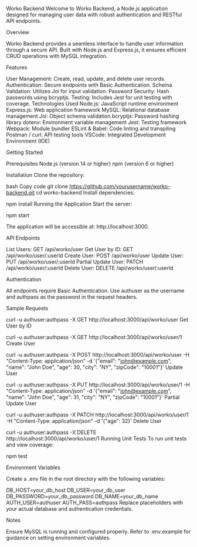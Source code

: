Worko Backend
Welcome to Worko Backend, a Node.js application designed for managing user data with robust authentication and RESTful API endpoints.

Overview

Worko Backend provides a seamless interface to handle user information through a secure API. Built with Node.js and Express.js, it ensures efficient CRUD operations with MySQL integration.

Features

User Management: Create, read, update, and delete user records.
Authentication: Secure endpoints with Basic Authentication.
Schema Validation: Utilizes Joi for input validation.
Password Security: Hash passwords using bcryptjs.
Testing: Includes Jest for unit testing with coverage.
Technologies Used
Node.js: JavaScript runtime environment
Express.js: Web application framework
MySQL: Relational database management
Joi: Object schema validation
bcryptjs: Password hashing library
dotenv: Environment variable management
Jest: Testing framework
Webpack: Module bundler
ESLint & Babel: Code linting and transpiling
Postman / curl: API testing tools
VSCode: Integrated Development Environment (IDE)


Getting Started

Prerequisites
Node.js (version 14 or higher)
npm (version 6 or higher)


Installation
Clone the repository:

bash
Copy code
git clone https://github.com/yourusername/worko-backend.git
cd worko-backend
Install dependencies:

npm install
Running the Application
Start the server:

npm start

The application will be accessible at: http://localhost:3000.

API Endpoints

List Users: GET /api/worko/user
Get User by ID: GET /api/worko/user/:userId
Create User: POST /api/worko/user
Update User: PUT /api/worko/user/:userId
Partial Update User: PATCH /api/worko/user/:userId
Delete User: DELETE /api/worko/user/:userId


Authentication

All endpoints require Basic Authentication. Use authuser as the username and authpass as the password in the request headers.

Sample Requests


curl -u authuser:authpass -X GET http://localhost:3000/api/worko/user
Get User by ID

curl -u authuser:authpass -X GET http://localhost:3000/api/worko/user/1
Create User

curl -u authuser:authpass -X POST http://localhost:3000/api/worko/user -H "Content-Type: application/json" -d '{"email": "john@example.com", "name": "John Doe", "age": 30, "city": "NY", "zipCode": "10001"}'
Update User

curl -u authuser:authpass -X PUT http://localhost:3000/api/worko/user/1 -H "Content-Type: application/json" -d '{"email": "john@example.com", "name": "John Doe", "age": 31, "city": "NY", "zipCode": "10001"}'
Partial Update User


curl -u authuser:authpass -X PATCH http://localhost:3000/api/worko/user/1 -H "Content-Type: application/json" -d '{"age": 32}'
Delete User


curl -u authuser:authpass -X DELETE http://localhost:3000/api/worko/user/1
Running Unit Tests
To run unit tests and view coverage:

npm test


Environment Variables


Create a .env file in the root directory with the following variables:


DB_HOST=your_db_host
DB_USER=your_db_user
DB_PASSWORD=your_db_password
DB_NAME=your_db_name
AUTH_USER=authuser
AUTH_PASS=authpass
Replace placeholders with your actual database and authentication credentials.

Notes

Ensure MySQL is running and configured properly.
Refer to .env.example for guidance on setting environment variables.

